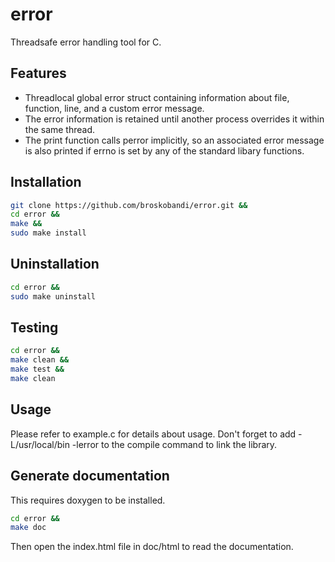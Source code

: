 # error
Threadsafe error handling tool for C.

## Features
- Threadlocal global error struct containing information about file, function, line, and a custom error message.
- The error information is retained until another process overrides it within the same thread.
- The print function calls perror implicitly, so an associated error message is also printed if errno is set by any of the standard libary functions.

## Installation
```bash
git clone https://github.com/broskobandi/error.git &&
cd error &&
make &&
sudo make install
```

## Uninstallation
```bash
cd error &&
sudo make uninstall
```

## Testing
```bash
cd error &&
make clean &&
make test &&
make clean
```

## Usage
Please refer to example.c for details about usage.
Don't forget to add -L/usr/local/bin -lerror to the compile command to link the library.

## Generate documentation
This requires doxygen to be installed.
```bash
cd error &&
make doc
```
Then open the index.html file in doc/html to read the documentation.
